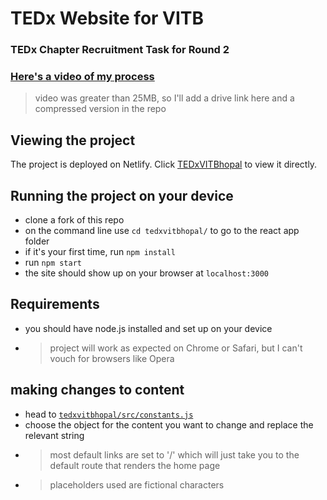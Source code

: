 # TEDx Website for VITB
### TEDx Chapter Recruitment Task for Round 2
### [Here's a video of my process](https://drive.google.com/drive/folders/1F0Y3C8b8zADsPTyRbftr7MkJYN0s4G8j?usp=sharing)
> video was greater than 25MB, so I'll add a drive link here and a compressed version in the repo

## Viewing the project
The project is deployed on Netlify. Click [TEDxVITBhopal](https://tedx-vitb-demo.netlify.app/) to view it directly.

## Running the project on your device
+ clone a fork of this repo
+ on the command line use ```cd tedxvitbhopal/``` to go to the react app folder
+ if it's your first time, run ```npm install```
+ run ```npm start```
+ the site should show up on your browser at ```localhost:3000```

## Requirements
+ you should have node.js installed and set up on your device
+ > project will work as expected on Chrome or Safari, but I can't vouch for browsers like Opera

## making changes to content
+ head to [```tedxvitbhopal/src/constants.js```](https://github.com/gitmank/Manomay_Kagalkar_21BCY10052_TEDx_Chapter_Web_and_App_Team/blob/b446bd66575f2e86d305833cc481f28736c268d0/tedxvitbhopal/src/constants.js)
+ choose the object for the content you want to change and replace the relevant string
+ > most default links are set to '/' which will just take you to the default route that renders the home page
+ > placeholders used are fictional characters
